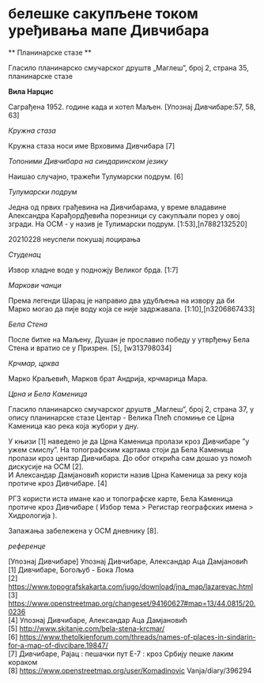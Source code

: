 # белешке сакупљене током уређивања мапе Дивчибара

** Планинарске стазе **

Гласило планинарско смучарског друштв „Маглеш”, број 2, страна 35, планинарске стазе

**Вила Нарцис**

Саграђена 1952. године када и хотел Маљен. [Упознај Дивчибаре:57, 58, 63]  

*Кружна стаза*

Кружна стаза носи име Врховима Дивчибара [7]  

*Топоними Дивчибара на синдаринском језику*

Наишао случајно, тражећи Тулумарски подрум. [6]  

*Тулумарски подрум*

Једна од првих грађевина на Дивчибарама, у време владавине Александра Карађордђевића порезници су сакупљали порез у овој згради. На ОСМ - у назив је Тулимарски подрум. [1:53],[n7882132520]  

20210228 неуспели покушај лоцирања  

*Студенац*

Извор хладне воде у подножју Великог брда. [1:7]  

*Маркови чанци*

Према легенди Шарац је направио два удубљења на извору да би Марко могао да пије воду која се није задржавала. [1:10],[n3206867433]  

*Бела Стена*

После битке на Маљену, Душан је прославио победу у утврђењу Бела Стена и вратио се у Призрен. [5], [w313798034]  

*Крчмар, црква*

Марко Краљевић, Марков брат Андрија, крчмарица Мара.  

*Црна и Бела Каменица*

Гласило планинарско смучарског друштв „Маглеш”, број 2, страна 37, у опису планинарске стазе Центар - Велика Плећ спомиње се Црна Каменица као река која жубори у дну.  

У књизи [1] наведено је да Црна Каменица пролази кроз Дивчибаре ”у ужем смислу”. На топографским картама стоји да Бела Каменица пролази кроз центар Дивчибара. До обог открића сам дошао уз помоћ дискусије на ОСМ [2].  
И Александар Дамјановић користи назив Црна Каменица за реку која протиче кроз Дивчибаре. [4]  

РГЗ користи иста имане као и топографске карте, Бела Каменица протиче кроз Дивчибаре ( Избор тема > Регистар географских имена > Хидрологија ).  

Запажања забележена у ОСМ дневнику [8].  

*референце*

[Упознај Дивчибаре] Упознај Дивчибаре, Александар Аца Дамјановић
[1] Дивчибаре, Богољуб - Бока Лома  
[2] https://www.topografskakarta.com/jugo/download/jna_map/lazarevac.html  
[3] https://www.openstreetmap.org/changeset/94160627#map=13/44.0815/20.0236  
[4] Упознај Дивчибаре, Александар Аца Дамјановић  
[5] http://www.skitanje.com/bela-stena-krcmar/  
[6] https://www.thetolkienforum.com/threads/names-of-places-in-sindarin-for-a-map-of-divcibare.19847/  
[7] Дивчибаре, Рајац : пешачки пут Е-7 : кроз Србију пешке лаким кораком  
[8] https://www.openstreetmap.org/user/Komadinovic Vanja/diary/396294  
